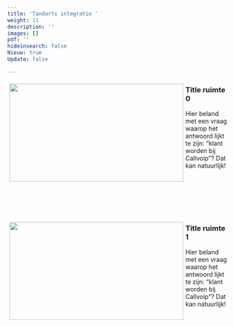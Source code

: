 ```yaml
---
title: 'Tandarts integratie '
weight: 11
description: ''
images: []
pdf: ''
hideinsearch: false
Nieuw: true
Update: false

---
```

<img src="hhttps://res.cloudinary.com/callvoip/image/upload/v1617023639/Callvoip_WIj_2021-03-24_1_zld3is.png" style="float:left; padding:5px;" width="398" height="224"><h3>Title ruimte 0</h3>Hier beland met een vraag waarop het antwoord lijkt te zijn: “klant worden bij Callvoip”? Dat kan natuurlijk!<br><br><br><br><br><br><br>

<img src="https://res.cloudinary.com/callvoip/image/upload/v1617023639/Callvoip_WIj_2021-03-24_2_2_j2xf30.png" style="float:left; padding:5px;" width="398" height="224"><h3>Title ruimte 1</h3>Hier beland met een vraag waarop het antwoord lijkt te zijn: “klant worden bij Callvoip”? Dat kan natuurlijk!<br><br><br><br><br><br><br>
